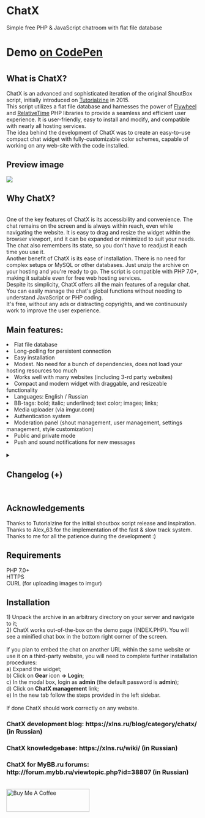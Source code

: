 # ChatX
Simple free PHP &amp; JavaScript chatroom with flat file database

<h1>Demo <a href="https://codepen.io/C3La-NS/full/jOZpgRW">on CodePen</a><h1>

<h2>What is ChatX?</h2>
ChatX is an advanced and sophisticated iteration of the original ShoutBox script, initially introduced on <a href="https://tutorialzine.com/2015/01/shoutbox-php-jquery">Tutorialzine</a> in 2015.
<br />
This script utilizes a flat file database and harnesses the power of <a href="https://github.com/jamesmoss/flywheel">Flywheel</a> and <a href="https://github.com/mpratt/RelativeTime">RelativeTime</a> PHP libraries to provide a seamless and efficient user experience. It is user-friendly, easy to install and modify, and compatible with nearly all hosting services.
<br />
The idea behind the development of ChatX was to create an easy-to-use compact chat widget with fully-customizable color schemes, capable of working on any web-site with the code installed.
<br />
<h2>Preview image</h2>
<img src="https://i.imgur.com/BlIRJZ9.png">

<h2>Why ChatX?</h2>
<br />
One of the key features of ChatX is its accessibility and convenience. The chat remains on the screen and is always within reach, even while navigating the website. It is easy to drag and resize the widget within the browser viewport, and it can be expanded or minimized to suit your needs. The chat also remembers its state, so you don't have to readjust it each time you use it.
<br />
Another benefit of ChatX is its ease of installation. There is no need for complex setups or MySQL or other databases. Just unzip the archive on your hosting and you're ready to go. The script is compatible with PHP 7.0+, making it suitable even for free web hosting services.
<br />
Despite its simplicity, ChatX offers all the main features of a regular chat. You can easily manage the chat's global functions without needing to understand JavaScript or PHP coding.
<br />
It's free, without any ads or distracting copyrights, and we continuously work to improve the user experience.
<br />
<h2>Main features:</h2>
<li>Flat file database</li>
<li>Long-polling for persistent connection</li>
<li>Easy installation</li>
<li>Modest. No need for a bunch of dependencies, does not load your hosting resources too much</li>
<li>Works well with many websites (including 3-rd party websites)</li>
<li>Compact and modern widget with draggable, and resizeable functionality</li>
<li>Languages: English / Russian</li>
<li>BB-tags: bold; italic; underlined; text color; images; links;</li>
<li>Media uploader (via imgur.com)</li>
<li>Authentication system</li>
<li>Moderation panel (shout management, user management, settings management, style customization)</li>
<li>Public and private mode</li>
<li>Push and sound notifications for new messages</li>
<br />
<details> 
  <summary><h2>Changelog (+)</h2></summary>
  <b>ver 1.4.0</b>
  <li>Close button that minifies chat</li>
  <li>Stop Get query when minimized and restore on expand</li>
  <li>New universal scrollbar</li>
  <li>Pulsating indicator when in fast track mode</li>
  <li>Open links in new window</li>
  <li>Simpler code (in process of developing universal widget)</li>
  <li>Updated Draggable.js library, now ChatX works with great variety of jQuery libraries</li>
  <b>ver 1.5.0</b>
  <li>a better way of loading CSS</li>
  <li>Interface translation simplified</li>
  <li>UI improvements</li>
  <li>Moderation page</li>
  <li>Updated icon while uploading image</li>
  <li>Fixed when image was uploaded but not sent due to the empty name field</li>
  <li>script.js --> core.js</li>
  <li>Updated widget (simpler installation)</li>
  <li>Beta Authentication (login & sign up)</li>
  <li>Public & Private mode</li>
  <li>New Settings.php file with easily customizable ChatX settings</li>
  <li>Logged In users have a verification icon</li>
  <li>Usergroups: users and moderators.</li>
  <li>Updated Flywheel library (more developed database in perspective)</li>
  <b>ver 1.6.0</b>
  <li>Private mode no longer in beta</li>
  <li>Passwords are hashed with PASSWORD_BCRYPT</li>
  <li>Cookies secured</li>
  <li>Json files no longer accessible directly</li>
  <li>General security improvements</li>
  <li>Complete userlist page</li>
  <li>New page - Setups.php. Easy way to edit settings</li>
  <li>ChatX now checks when it is outside viewpoint and restores its position</li>
  <b>ver 1.7.0</b>
  <li>Featherlight library allows viewing uploaded images in modal window</li>
  <li>New prompt menu for bb-tags</li>
  <li>Resize widget horizontally</li>
  <li>Updates for moderator's panel with new options and settings</li>
  <li>Changeable widget language (Rus/Eng)</li>
  <li>Widget works better with various websites</li>
  <li>General improvements and updates</li>
  <b>ver 1.8.0</b>
  <li>MyBB integration</li>
  <li>Chat history</li>
  <li>New settings options</li>
  <li>Stability & performance improvements</li>
  <b>ver 1.9.0</b>
  <li>Shout management: multiple message selection</li>
  <li>New settings in moderator's panel</li>
  <b>ver 2.0.0</b>
  <li>New messages at the bottom</li>
  <li>Thumbnails for jpg and jpeg images</li>
  <li>Updated UI when uploading images from external URLs</li>
  <li>All images are hosted on Imgur.com</li>
  <b>ver 2.1.0</b>
  <li>Username styling</li>
  <b>ver 2.2.0</b>
  <li>Notification for the new messages when widget is minimized</li>
  <li>Audio notifications for the new messages when user is logged in</li>
  <li>Highlighted messages of its owner</li>
  <li>Easier style customization with CSS vars</li>
  <b>ver 2.3.0</b>
  <li>Autorecognizing URLs (for users only)</li>
  <li>New menu for link insertion</li>
  <li>Ajax load paused whenever text selected in chat</li>
  <li>Ajax load paused when multiple tabs with widget are active, staying alive in current tab</li>
  <li>New widget styling page with Ace editor in moderator's panel</li>
  <li>Refined styling tuning</li>
  <li>Minimal mobile optimization</li>
  <li>Hotkeys (Ctrl+B) for bold, (Ctrl+I) for italic, (Ctrl+U) for underlined formatting tags</li>
  <li>Prompts on widget demo page</li>
  <li>Option in settings to switch off demo page</li>
  <li>Simple (dumb) push notifications for new messages in chat (for users only)</li>
  <li>New sound notification variant for new messages in chat. New sound effect when message is sent</li>
  <li>Switchable EmojiOne library option for Emoji in chat settings</li>
  <li>Precise timestamp on hovering on relative time mark</li>
  <li>Dynamic loading of chat history in widget itself</li>
  <li>Optimization and improvements for Nginx</li>
  <li>Redesign of minified chat tray</li>
  <b>ver 2.4.0</b>
  <li>Vanilla JS code (no jQuery)</li>
  <li>JWT for loggin in. Persistent loggin session</li>
  <li>No jQuery-ui. Mobile support for drag&drop and resize events</li>
  <li>Full 3rd party websites support</li>
  <li>Custom lightbox gallery with scaling up/down features</li>
  <li>CTRL+V to upload an image from clipboard</li>
  <li>Automatic check for ChatX updates in moderation panel</li>
  <li>Preset widget color schemes</li>
  <li>Enhanced MyBB.ru integration. Keeping profile passwords in the forum storage</li>
  <li>Overall UI improvements for the widget and moderator's panel</li>
  <li>Updated help page</li>
  <li>Imgur application identificator (API) field in ChatX settings</li>
  
</details>
<br />
<h2>Acknowledgements</h2>
Thanks to Tutorialzine for the initial shoutbox script release and inspiration.
<br />
Thanks to Alex_63 for the implementation of the fast & slow track system.
<br />
Thanks to me for all the patience during the development :)
<br />
<h2>Requirements</h2>
PHP 7.0+
<br />
HTTPS
<br />
CURL (for uploading images to imgur)
<br />
<h2>Installation</h2>
1) Unpack the archive in an arbitrary directory on your server and navigate to it;
<br />
2) ChatX works out-of-the-box on the demo page (INDEX.PHP). You will see a minified chat box in the bottom right corner of the screen.
<br />
<br />
If you plan to embed the chat on another URL within the same website or use it on a third-party website, you will need to complete further installation procedures:
<br />
a) Expand the widget;
<br />
b) Click on <b>Gear</b> icon <b>→</b> <b>Login</b>;
<br />
c) In the modal box, login as <b>admin</b> (the default password is <b>admin</b>);
<br />
d) Click on <b>ChatX management</b> link;
<br />
e) In the new tab follow the steps provided in the left sidebar.
<br />
<br />
If done ChatX should work correctly on any website.


<h3>ChatX development blog: https://xlns.ru/blog/category/chatx/ (in Russian)</h3>
<h3>ChatX knowledgebase: https://xlns.ru/wiki/ (in Russian)</h3>
<h3>ChatX for MyBB.ru forums: http://forum.mybb.ru/viewtopic.php?id=38807 (in Russian)</h3>
 <br />
 <a href="https://www.buymeacoffee.com/C3LaNS" target="_blank"><img src="https://cdn.buymeacoffee.com/buttons/v2/default-yellow.png" alt="Buy Me A Coffee" style="height: 60px !important;width: 217px !important;" ></a>
